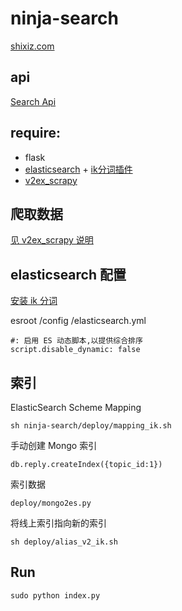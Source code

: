 ninja-search
===

[shixiz.com](http://shixiz.com)   

api
---

[Search Api](https://github.com/dbbbit/ninja-search/wiki/Search-Api)

require:
--------

* flask
* [elasticsearch](http://www.elasticsearch.org/overview/elasticsearch/) + [ik分词插件](https://github.com/medcl/elasticsearch-analysis-ik)
* [v2ex_scrapy](https://github.com/dbbbit/v2ex_scrapy) 

爬取数据
--------

[见 v2ex_scrapy 说明](https://github.com/dbbbit/v2ex_scrapy)


elasticsearch 配置
-------------------

[安装 ik 分词](https://github.com/medcl/elasticsearch-analysis-ik)

esroot /config /elasticsearch.yml

    #: 启用 ES 动态脚本,以提供综合排序
    script.disable_dynamic: false


索引
--------

ElasticSearch Scheme Mapping  
    
    sh ninja-search/deploy/mapping_ik.sh

手动创建 Mongo 索引

    db.reply.createIndex({topic_id:1})

索引数据
    
    deploy/mongo2es.py 
    
将线上索引指向新的索引
    
    sh deploy/alias_v2_ik.sh


Run 
----
  
    sudo python index.py


